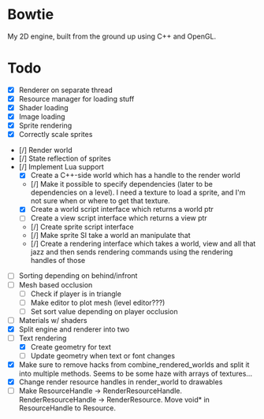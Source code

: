 Bowtie
======

My 2D engine, built from the ground up using C++ and OpenGL.

Todo
======

* [x] Renderer on separate thread
* [x] Resource manager for loading stuff
* [x] Shader loading
* [x] Image loading
* [x] Sprite rendering
* [x] Correctly scale sprites
* [/] Render world
* [/] State reflection of sprites
* [/] Implement Lua support
    * [x] Create a C++-side world which has a handle to the render world
    * [/] Make it possible to specify dependencies (later to be dependencies on a level). I need a texture to load a sprite, and I'm not sure when or where to get that texture.
    * [x] Create a world script interface which returns a world ptr
    * [ ] Create a view script interface which returns a view ptr
    * [/] Create sprite script interface
    * [/] Make sprite SI take a world an manipulate that
    * [/] Create a rendering interface which takes a world, view and all that jazz and then sends rendering commands using the rendering handles of those
* [ ] Sorting depending on behind/infront
* [ ] Mesh based occlusion
    * [ ] Check if player is in triangle
    * [ ] Make editor to plot mesh (level editor???)
    * [ ] Set sort value depending on player occlusion
* [ ] Materials w/ shaders
* [x] Split engine and renderer into two
* [ ] Text rendering
    * [x] Create geometry for text
    * [ ] Update geometry when text or font changes
* [x] Make sure to remove hacks from combine_rendered_worlds and split it into multiple methods. Seems to be  some haze with arrays of textures...
* [x] Change render resource handles in render_world to drawables
* [ ] Make ResourceHandle -> RenderResourceHandle. RenderResourceHandle -> RenderResource. Move void* in ResourceHandle to Resource.